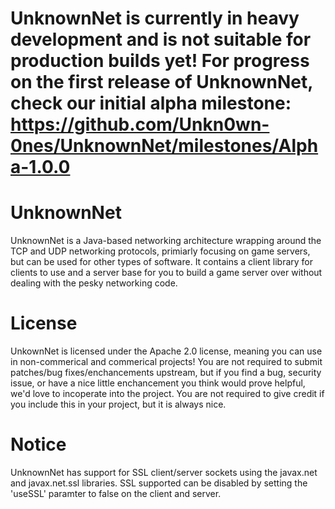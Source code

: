 UnknownNet is currently in heavy development and is not suitable for production builds yet! For progress on the first release of UnknownNet, check our initial alpha milestone: https://github.com/Unkn0wn-0nes/UnknownNet/milestones/Alpha-1.0.0
================

UnknownNet
==========

UnknownNet is a Java-based networking architecture wrapping around the TCP and UDP networking protocols, primiarly focusing on game servers, but can be used for other types of software. It contains a client library for clients to use and a server base for you to build a game server over without dealing with the pesky networking code. 

License 
==========

UnkownNet is licensed under the Apache 2.0 license, meaning you can use in non-commerical and commerical projects! You are not required to submit patches/bug fixes/enchancements upstream, but if you find a bug, security issue, or have a nice little enchancement you think would prove helpful, we'd love to incoperate into the project. You are not required to give credit if you include this in your project, but it is always nice.

Notice
=========
UnknownNet has support for SSL client/server sockets using the javax.net and javax.net.ssl libraries. SSL supported can be disabled by setting the 'useSSL' paramter to false on the client and server.


